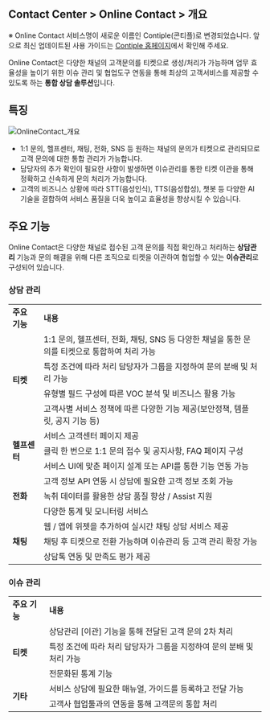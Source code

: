 ## Contact Center > Online Contact > 개요

※ Online Contact 서비스명이 새로운 이름인 Contiple(콘티플)로 변경되었습니다.
앞으로 최신 업데이트된 사용 가이드는 [Contiple 홈페이지](https://www.contiple.com)에서 확인해 주세요.

Online Contact은 다양한 채널의 고객문의를 티켓으로 생성/처리가 가능하며 업무 효율성을 높이기 위한 이슈 관리 및 협업도구 연동을 통해 최상의 고객서비스를 제공할 수 있도록 하는 **통합 상담 솔루션**입니다.

## 특징
![OnlineContact_개요](https://static.toastoven.net/prod_contact_center/OC3.0/kr/online-contact-overview_img0010.png)

- 1:1 문의, 헬프센터, 채팅, 전화, SNS 등 원하는 채널의 문의가 티켓으로 관리되므로 고객 문의에 대한 통합 관리가 가능합니다.
- 담당자의 추가 확인이 필요한 사항이 발생하면 이슈관리를 통한 티켓 이관을 통해 정확하고 신속하게 문의 처리가 가능합니다.
- 고객의 비즈니스 상황에 따라 STT(음성인식), TTS(음성합성), 챗봇 등 다양한 AI 기술을 결합하여 서비스 품질을 더욱 높이고 효율성을 향상시킬 수 있습니다.

## 주요 기능

Online Contact은 다양한 채널로 접수된 고객 문의를 직접 확인하고 처리하는 **상담관리** 기능과 문의 해결을 위해 다른 조직으로 티켓을 이관하여 협업할 수 있는 **이슈관리**로 구성되어 있습니다.

### 상담 관리

<table>
    <tr>
        <td><strong>주요 기능</strong></td>
        <td><strong>내용</strong></td>
    </tr>
    <tr>
        <td rowspan="4"><strong>티켓</strong></td>
        <td>1:1 문의, 헬프센터, 전화, 채팅, SNS 등 다양한 채널을 통한 문의를 티켓으로 통합하여 처리 가능</td>
    </tr>
    <tr>
        <td>특정 조건에 따라 처리 담당자가 그룹을 지정하여 문의 분배 및 처리 가능</td>
    </tr>
    <tr>
        <td>유형별 필드 구성에 따른 VOC 분석 및 비즈니스 활용 가능</td>
    </tr>
    <tr>
        <td>고객사별 서비스 정책에 따른 다양한 기능 제공(보안정책, 템플릿, 공지 기능 등)</td>
    </tr>
    <tr>
        <td rowspan="3"><strong>헬프센터</strong></td>
        <td>서비스 고객센터 페이지 제공</td>
    </tr>
    <tr>
        <td>클릭 한 번으로 1:1 문의 접수 및 공지사항, FAQ 페이지 구성</td>
    </tr>
    <tr>
        <td>서비스 UI에 맞춘 페이지 설계 또는 API를 통한 기능 연동 가능</td>
    </tr>
    <tr>
        <td rowspan="3"><strong>전화</strong></td>
        <td>고객 정보 API 연동 시 상담에 필요한 고객 정보 조회 가능</td>
    </tr>
    <tr>
        <td>녹취 데이터를 활용한 상담 품질 향상 / Assist 지원</td>
    </tr>
    <tr>
        <td>다양한 통계 및 모니터링 서비스</td>
    </tr>
    <tr>
        <td rowspan="3"><strong>채팅</strong></td>
        <td>웹 / 앱에 위젯을 추가하여 실시간 채팅 상담 서비스 제공</td>
    </tr>
    <tr>
        <td>채팅 후 티켓으로 전환 가능하며 이슈관리 등 고객 관리 확장 가능</td>
    </tr>
    <tr>
        <td>상담톡 연동 및 만족도 평가 제공</td>
    </tr>
</table>

### 이슈 관리

<table>
    <tr>
        <td><strong>주요 기능</strong></td>
        <td><strong>내용</strong></td>
    </tr>
    <tr>
        <td rowspan="3"><strong>티켓</strong></td>
        <td>상담관리 [이관] 기능을 통해 전달된 고객 문의 2차 처리</td>
    </tr>
    <tr>
        <td>특정 조건에 따라 처리 담당자가 그룹을 지정하여 문의 분배 및 처리 가능</td>
    </tr>
    <tr>
        <td>전문화된 통계 기능</td>
    </tr>
    <tr>
        <td rowspan="2"><strong>기타</strong></td>
        <td>서비스 상담에 필요한 매뉴얼, 가이드를 등록하고 전달 가능</td>
    </tr>
    <tr>
        <td>고객사 협업툴과의 연동을 통해 고객문의 통합 처리</td>
    </tr>
</table>